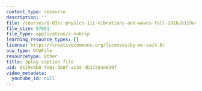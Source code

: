 ```yaml
---
content_type: resource
description: ''
file: /courses/8-03sc-physics-iii-vibrations-and-waves-fall-2016/8119e4b0fe813b8fac344b17264e839f_mqhO9GT8hD4.srt
file_size: 97881
file_type: application/x-subrip
learning_resource_types: []
license: https://creativecommons.org/licenses/by-nc-sa/4.0/
ocw_type: OCWFile
resourcetype: Other
title: 3play caption file
uid: 8119e4b0-fe81-3b8f-ac34-4b17264e839f
video_metadata:
  youtube_id: null
---
```


